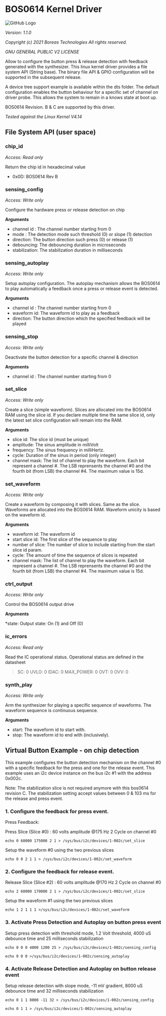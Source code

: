 # BOS0614 Kernel Driver

![GitHub Logo](/images/logo.png)

_Version: 1.1.0_

_Copyright (c) 2021 Boreas Technologies All rights reserved._

_GNU GENERAL PUBLIC V2 LICENSE_

Allow to configure the button press & release detection with feedback generated with the synthesizer. This linux kernel
driver provides a file system API (String base). The binary file API & GPIO configuration will be supported in the
subsequent release.

A device tree support example is available within the dts folder. The default configuration enables the button behaviour
for a specific set of channel on driver probe. This allows the system to remain in a knows state at boot up.

BOS0614 Revision. B & C are supported by this driver.

_Tested against the Linux Kernel V4.14_

## File System API (user space)

### chip_id

_Access: Read only_

Return the chip id in hexadecimal value

* 0x0D: BOS0614 Rev B

### sensing_config

_Access: Write only_

Configure the hardware press or release detection on chip

**Arguments**

* channel id :        The channel number starting from 0
* mode :              The detection mode such threshold (0) or slope (1) detection
* direction:          The button direction such press (0) or release (1)
* debouncing:         The debouncing duration in microseconds
* stabilization:      The stabilization duration in milliseconds

### sensing_autoplay

_Access: Write only_

Setup autoplay configuration. The autoplay mechanism allows the BOS0614 to play automatically a feedback once a press or
release event is detected.

**Arguments**

* channel id :        The channel number starting from 0
* waveform id:        The waveform id to play as a feedback
* direction:          The button direction which the specified feedback will be played

### sensing_stop

_Access: Write only_

Deactivate the button detection for a specific channel & direction

**Arguments**

* channel id :        The channel number starting from 0

### set_slice

_Access: Write only_

Create a slice (simple waveform). Slices are allocated into the BOS0614 RAM using the slice id. If you declare multiple
time the same slice id, only the latest set slice configuration will remain into the RAM.

**Arguments**

* slice id:           The slice id (must be unique)
* amplitude:          The sinus amplitude in milliVolt
* frequency:          The sinus frequency in milliHertz.
* cycle:              Duration of the sinus in period (only integer)
* channel mask:       The list of channel to play the waveform. Each bit represent a channel #. The LSB reprensents the
  channel #0 and the fourth bit (from LSB) the channel #4. The maximum value is 15d.

### set_waveform

_Access: Write only_

Create a waveform by composing it with slices. Same as the slice. Waveforms are allocated into the BOS0614 RAM. Waveform
unicity is based on the waveform id.

**Arguments**

* waveform id:        The waveform id
* start slice id:     The first slice of the sequence to play
* number of slice:    The number of slice to include starting from the start slice id param.
* cycle:              The amount of time the sequence of slices is repeated
* channel mask:       The list of channel to play the waveform. Each bit represent a channel #. The LSB reprensents the
  channel #0 and the fourth bit (from LSB) the channel #4. The maximum value is 15d.

### ctrl_output

_Access: Write only_

Control the BOS0614 output drive

**Arguments**

*state:               Output state: On (1) and Off (0)

### ic_errors

_Access: Read only_

Read the IC operational status. Operational status are defined in the datasheet
> SC: 0 UVLO: 0 IDAC: 0 MAX_POWER: 0 OVT: 0 OVV: 0

### synth_play

_Access: Write only_

Arm the synthesizer for playing a specific sequence of waveforms. The waveform sequence is continuous sequence.

**Arguments**

* start:              The waveform id to start with.
* stop:               The waveform id to end with (inclusively).

## Virtual Button Example - on chip detection

This example configures the button detection mechanism on the channel #0 with a specific feedback for the press and one
for the release event. This example uses an i2c device instance on the bus i2c #1 with the address 0x002c.

Note: The stabilization slice is not required anymore with this bos0614 revision C. The stabilization setting accept
values between 0 & 103 ms for the release and press event.

### 1. Configure the feedback for press event.

Press Feedback:

Press Slice (Slice #0) : 60 volts amplitude @175 Hz 2 Cycle on channel #0

`echo 0 60000 175000 2 1 > /sys/bus/i2c/devices/1-002c/set_slice`

Setup the waveform #0 using the two previous slices

`echo 0 0 2 1 1 > /sys/bus/i2c/devices/1-002c/set_waveform`

### 2. Configure the feedback for release event.

Release Slice (Slice #2) : 60 volts amplitude @170 Hz 2 Cycle on channel #0

`echo 2 60000 170000 2 1 > /sys/bus/i2c/devices/1-002c/set_slice`

Setup the waveform #1 using the two previous slices

`echo 1 2 1 1 1 >/sys/bus/i2c/devices/1-002c/set_waveform`

### 3. Activate Press Detection and Autoplay on button press event

Setup press detection with threshold mode, 1.2 Volt threshold, 4000 uS debounce time and 25 milliseconds stabilization

`echo 0 0 0 4000 1200 25 > /sys/bus/i2c/devices/1-002c/sensing_config`

`echo 0 0 0 >/sys/bus/i2c/devices/1-002c/sensing_autoplay`

### 4. Activate Release Detection and Autoplay on button release event

Setup release detection with slope mode, -11 mV gradient, 8000 uS debounce time and 32 milliseconds stabilization

`echo 0 1 1 8000 -11 32 > /sys/bus/i2c/devices/1-002c/sensing_config`

`echo 0 1 1 > /sys/bus/i2c/devices/1-002c/sensing_autoplay`




